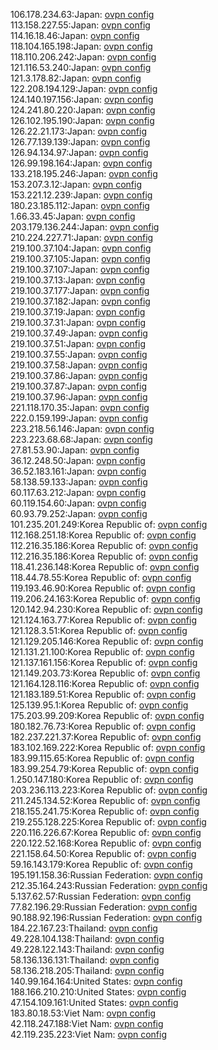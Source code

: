 106.178.234.63:Japan: [ovpn config](vpn/106_178_234_63.ovpn)  
113.158.227.55:Japan: [ovpn config](vpn/113_158_227_55.ovpn)  
114.16.18.46:Japan: [ovpn config](vpn/114_16_18_46.ovpn)  
118.104.165.198:Japan: [ovpn config](vpn/118_104_165_198.ovpn)  
118.110.206.242:Japan: [ovpn config](vpn/118_110_206_242.ovpn)  
121.116.53.240:Japan: [ovpn config](vpn/121_116_53_240.ovpn)  
121.3.178.82:Japan: [ovpn config](vpn/121_3_178_82.ovpn)  
122.208.194.129:Japan: [ovpn config](vpn/122_208_194_129.ovpn)  
124.140.197.156:Japan: [ovpn config](vpn/124_140_197_156.ovpn)  
124.241.80.220:Japan: [ovpn config](vpn/124_241_80_220.ovpn)  
126.102.195.190:Japan: [ovpn config](vpn/126_102_195_190.ovpn)  
126.22.21.173:Japan: [ovpn config](vpn/126_22_21_173.ovpn)  
126.77.139.139:Japan: [ovpn config](vpn/126_77_139_139.ovpn)  
126.94.134.97:Japan: [ovpn config](vpn/126_94_134_97.ovpn)  
126.99.198.164:Japan: [ovpn config](vpn/126_99_198_164.ovpn)  
133.218.195.246:Japan: [ovpn config](vpn/133_218_195_246.ovpn)  
153.207.3.12:Japan: [ovpn config](vpn/153_207_3_12.ovpn)  
153.221.12.239:Japan: [ovpn config](vpn/153_221_12_239.ovpn)  
180.23.185.112:Japan: [ovpn config](vpn/180_23_185_112.ovpn)  
1.66.33.45:Japan: [ovpn config](vpn/1_66_33_45.ovpn)  
203.179.136.244:Japan: [ovpn config](vpn/203_179_136_244.ovpn)  
210.224.227.71:Japan: [ovpn config](vpn/210_224_227_71.ovpn)  
219.100.37.104:Japan: [ovpn config](vpn/219_100_37_104.ovpn)  
219.100.37.105:Japan: [ovpn config](vpn/219_100_37_105.ovpn)  
219.100.37.107:Japan: [ovpn config](vpn/219_100_37_107.ovpn)  
219.100.37.13:Japan: [ovpn config](vpn/219_100_37_13.ovpn)  
219.100.37.177:Japan: [ovpn config](vpn/219_100_37_177.ovpn)  
219.100.37.182:Japan: [ovpn config](vpn/219_100_37_182.ovpn)  
219.100.37.19:Japan: [ovpn config](vpn/219_100_37_19.ovpn)  
219.100.37.31:Japan: [ovpn config](vpn/219_100_37_31.ovpn)  
219.100.37.49:Japan: [ovpn config](vpn/219_100_37_49.ovpn)  
219.100.37.51:Japan: [ovpn config](vpn/219_100_37_51.ovpn)  
219.100.37.55:Japan: [ovpn config](vpn/219_100_37_55.ovpn)  
219.100.37.58:Japan: [ovpn config](vpn/219_100_37_58.ovpn)  
219.100.37.86:Japan: [ovpn config](vpn/219_100_37_86.ovpn)  
219.100.37.87:Japan: [ovpn config](vpn/219_100_37_87.ovpn)  
219.100.37.96:Japan: [ovpn config](vpn/219_100_37_96.ovpn)  
221.118.170.35:Japan: [ovpn config](vpn/221_118_170_35.ovpn)  
222.0.159.199:Japan: [ovpn config](vpn/222_0_159_199.ovpn)  
223.218.56.146:Japan: [ovpn config](vpn/223_218_56_146.ovpn)  
223.223.68.68:Japan: [ovpn config](vpn/223_223_68_68.ovpn)  
27.81.53.90:Japan: [ovpn config](vpn/27_81_53_90.ovpn)  
36.12.248.50:Japan: [ovpn config](vpn/36_12_248_50.ovpn)  
36.52.183.161:Japan: [ovpn config](vpn/36_52_183_161.ovpn)  
58.138.59.133:Japan: [ovpn config](vpn/58_138_59_133.ovpn)  
60.117.63.212:Japan: [ovpn config](vpn/60_117_63_212.ovpn)  
60.119.154.60:Japan: [ovpn config](vpn/60_119_154_60.ovpn)  
60.93.79.252:Japan: [ovpn config](vpn/60_93_79_252.ovpn)  
101.235.201.249:Korea Republic of: [ovpn config](vpn/101_235_201_249.ovpn)  
112.168.251.18:Korea Republic of: [ovpn config](vpn/112_168_251_18.ovpn)  
112.216.35.186:Korea Republic of: [ovpn config](vpn/112_216_35_186.ovpn)  
112.216.35.186:Korea Republic of: [ovpn config](vpn/112_216_35_186.ovpn)  
118.41.236.148:Korea Republic of: [ovpn config](vpn/118_41_236_148.ovpn)  
118.44.78.55:Korea Republic of: [ovpn config](vpn/118_44_78_55.ovpn)  
119.193.46.90:Korea Republic of: [ovpn config](vpn/119_193_46_90.ovpn)  
119.206.24.163:Korea Republic of: [ovpn config](vpn/119_206_24_163.ovpn)  
120.142.94.230:Korea Republic of: [ovpn config](vpn/120_142_94_230.ovpn)  
121.124.163.77:Korea Republic of: [ovpn config](vpn/121_124_163_77.ovpn)  
121.128.3.51:Korea Republic of: [ovpn config](vpn/121_128_3_51.ovpn)  
121.129.205.146:Korea Republic of: [ovpn config](vpn/121_129_205_146.ovpn)  
121.131.21.100:Korea Republic of: [ovpn config](vpn/121_131_21_100.ovpn)  
121.137.161.156:Korea Republic of: [ovpn config](vpn/121_137_161_156.ovpn)  
121.149.203.73:Korea Republic of: [ovpn config](vpn/121_149_203_73.ovpn)  
121.164.128.116:Korea Republic of: [ovpn config](vpn/121_164_128_116.ovpn)  
121.183.189.51:Korea Republic of: [ovpn config](vpn/121_183_189_51.ovpn)  
125.139.95.1:Korea Republic of: [ovpn config](vpn/125_139_95_1.ovpn)  
175.203.99.209:Korea Republic of: [ovpn config](vpn/175_203_99_209.ovpn)  
180.182.76.73:Korea Republic of: [ovpn config](vpn/180_182_76_73.ovpn)  
182.237.221.37:Korea Republic of: [ovpn config](vpn/182_237_221_37.ovpn)  
183.102.169.222:Korea Republic of: [ovpn config](vpn/183_102_169_222.ovpn)  
183.99.115.65:Korea Republic of: [ovpn config](vpn/183_99_115_65.ovpn)  
183.99.254.79:Korea Republic of: [ovpn config](vpn/183_99_254_79.ovpn)  
1.250.147.180:Korea Republic of: [ovpn config](vpn/1_250_147_180.ovpn)  
203.236.113.223:Korea Republic of: [ovpn config](vpn/203_236_113_223.ovpn)  
211.245.134.52:Korea Republic of: [ovpn config](vpn/211_245_134_52.ovpn)  
218.155.241.75:Korea Republic of: [ovpn config](vpn/218_155_241_75.ovpn)  
219.255.128.225:Korea Republic of: [ovpn config](vpn/219_255_128_225.ovpn)  
220.116.226.67:Korea Republic of: [ovpn config](vpn/220_116_226_67.ovpn)  
220.122.52.168:Korea Republic of: [ovpn config](vpn/220_122_52_168.ovpn)  
221.158.64.50:Korea Republic of: [ovpn config](vpn/221_158_64_50.ovpn)  
59.16.143.179:Korea Republic of: [ovpn config](vpn/59_16_143_179.ovpn)  
195.191.158.36:Russian Federation: [ovpn config](vpn/195_191_158_36.ovpn)  
212.35.164.243:Russian Federation: [ovpn config](vpn/212_35_164_243.ovpn)  
5.137.62.57:Russian Federation: [ovpn config](vpn/5_137_62_57.ovpn)  
77.82.196.29:Russian Federation: [ovpn config](vpn/77_82_196_29.ovpn)  
90.188.92.196:Russian Federation: [ovpn config](vpn/90_188_92_196.ovpn)  
184.22.167.23:Thailand: [ovpn config](vpn/184_22_167_23.ovpn)  
49.228.104.138:Thailand: [ovpn config](vpn/49_228_104_138.ovpn)  
49.228.122.143:Thailand: [ovpn config](vpn/49_228_122_143.ovpn)  
58.136.136.131:Thailand: [ovpn config](vpn/58_136_136_131.ovpn)  
58.136.218.205:Thailand: [ovpn config](vpn/58_136_218_205.ovpn)  
140.99.164.164:United States: [ovpn config](vpn/140_99_164_164.ovpn)  
188.166.210.210:United States: [ovpn config](vpn/188_166_210_210.ovpn)  
47.154.109.161:United States: [ovpn config](vpn/47_154_109_161.ovpn)  
183.80.18.53:Viet Nam: [ovpn config](vpn/183_80_18_53.ovpn)  
42.118.247.188:Viet Nam: [ovpn config](vpn/42_118_247_188.ovpn)  
42.119.235.223:Viet Nam: [ovpn config](vpn/42_119_235_223.ovpn)  
